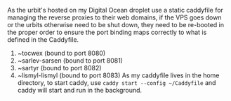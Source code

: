 As the urbit's hosted on my Digital Ocean droplet use a static caddyfile for managing the reverse proxies to their web domains, if the VPS goes down or the urbits otherwise need to be shut down, they need to be re-booted in the proper order to ensure the port binding maps correctly to what is defined in the Caddyfile.
1. ~tocwex (bound to port 8080)
2. ~sarlev-sarsen (bound to port 8081)
3. ~sartyr (bound to port 8082)
4. ~lismyl-lismyl (bound to port 8083)
As my caddyfile lives in the home directory, to start caddy, use `caddy start --config ~/Caddyfile` and caddy will start and run in the background.
